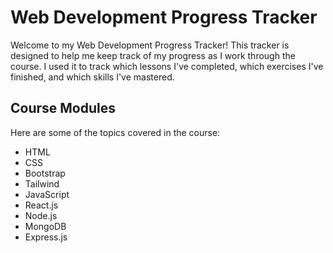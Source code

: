 # Web Development Progress Tracker

Welcome to my Web Development Progress Tracker! This tracker is designed to help me keep track of my progress as I work through the course. I used it to track which lessons I've completed, which exercises I've finished, and which skills I've mastered.

## Course Modules
Here are some of the topics covered in the course:

* HTML
* CSS
* Bootstrap
* Tailwind
* JavaScript
* React.js
* Node.js
* MongoDB
* Express.js

